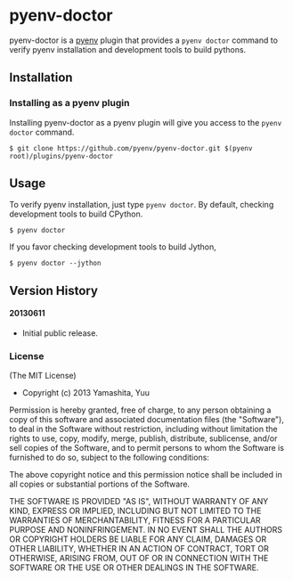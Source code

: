 # pyenv-doctor

pyenv-doctor is a [pyenv](https://github.com/pyenv/pyenv) plugin
that provides a `pyenv doctor` command to verify pyenv installation
and development tools to build pythons.

## Installation

### Installing as a pyenv plugin

Installing pyenv-doctor as a pyenv plugin will give you access to the
`pyenv doctor` command.

    $ git clone https://github.com/pyenv/pyenv-doctor.git $(pyenv root)/plugins/pyenv-doctor

## Usage

To verify pyenv installation, just type `pyenv doctor`. By default, checking development tools to build CPython.

    $ pyenv doctor

If you favor checking development tools to build Jython,

    $ pyenv doctor --jython

## Version History

#### 20130611

 * Initial public release.

### License

(The MIT License)

* Copyright (c) 2013 Yamashita, Yuu

Permission is hereby granted, free of charge, to any person obtaining
a copy of this software and associated documentation files (the
"Software"), to deal in the Software without restriction, including
without limitation the rights to use, copy, modify, merge, publish,
distribute, sublicense, and/or sell copies of the Software, and to
permit persons to whom the Software is furnished to do so, subject to
the following conditions:

The above copyright notice and this permission notice shall be
included in all copies or substantial portions of the Software.

THE SOFTWARE IS PROVIDED "AS IS", WITHOUT WARRANTY OF ANY KIND,
EXPRESS OR IMPLIED, INCLUDING BUT NOT LIMITED TO THE WARRANTIES OF
MERCHANTABILITY, FITNESS FOR A PARTICULAR PURPOSE AND
NONINFRINGEMENT. IN NO EVENT SHALL THE AUTHORS OR COPYRIGHT HOLDERS BE
LIABLE FOR ANY CLAIM, DAMAGES OR OTHER LIABILITY, WHETHER IN AN ACTION
OF CONTRACT, TORT OR OTHERWISE, ARISING FROM, OUT OF OR IN CONNECTION
WITH THE SOFTWARE OR THE USE OR OTHER DEALINGS IN THE SOFTWARE.
